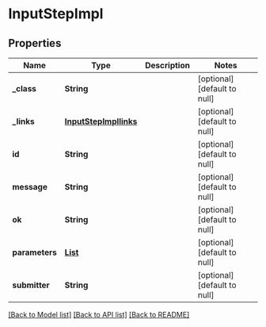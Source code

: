 # InputStepImpl
## Properties

| Name | Type | Description | Notes |
|------------ | ------------- | ------------- | -------------|
| **\_class** | **String** |  | [optional] [default to null] |
| **\_links** | [**InputStepImpllinks**](InputStepImpllinks.md) |  | [optional] [default to null] |
| **id** | **String** |  | [optional] [default to null] |
| **message** | **String** |  | [optional] [default to null] |
| **ok** | **String** |  | [optional] [default to null] |
| **parameters** | [**List**](StringParameterDefinition.md) |  | [optional] [default to null] |
| **submitter** | **String** |  | [optional] [default to null] |

[[Back to Model list]](../README.md#documentation-for-models) [[Back to API list]](../README.md#documentation-for-api-endpoints) [[Back to README]](../README.md)


